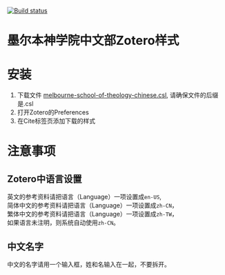 [![Build status](https://ci.appveyor.com/api/projects/status/5iy5b7t8x8avp4rw/branch/master?svg=true)](https://ci.appveyor.com/project/YingbiaoWang/mstc-csl/branch/master)

# 墨尔本神学院中文部Zotero样式

# 安装

1. 下载文件 [melbourne-school-of-theology-chinese.csl](https://github.com/yingbiao/mstc-csl/raw/master/melbourne-school-of-theology-chinese.csl), 请确保文件的后缀是.csl
2. 打开Zotero的Preferences
3. 在Cite标签页添加下载的样式

# 注意事项
## Zotero中语言设置
英文的参考资料请把语言（Language）一项设置成`en-US`,  
简体中文的参考资料请把语言（Language）一项设置成`zh-CN`，  
繁体中文的参考资料请把语言（Language）一项设置成`zh-TW`，  
如果语言未注明，则系统自动使用`zh-CN`。

## 中文名字
中文的名字请用一个输入框，姓和名输入在一起，不要拆开。

